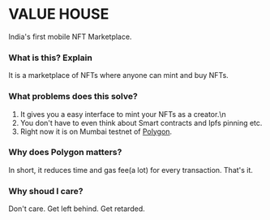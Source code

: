 # VALUE HOUSE

India's first mobile NFT Marketplace.

### What is this? Explain
It is a marketplace of NFTs where anyone can mint and buy NFTs.

### What problems does this solve?
1. It gives you a easy interface to mint your NFTs as a creator.\n
2. You don't have to even think about Smart contracts and Ipfs pinning etc.
3. Right now it is on Mumbai testnet of [Polygon](https://polygon.technology/).

### Why does Polygon matters?
In short, it reduces time and gas fee(a lot) for every transaction. That's it.

### Why shoud I care?
Don't care. Get left behind. Get retarded.

